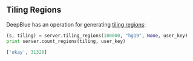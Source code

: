 ## Tiling Regions

DeepBlue has an operation for generating [tiling regions](http://deepblue.mpi-inf.mpg.de/api.php#api-tiling_regions):

```python
(s, tiling) = server.tiling_regions(100000, "hg19", None, user_key)
print server.count_regions(tiling, user_key)
```

```python
['okay', 31326]
```
